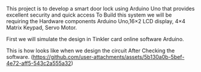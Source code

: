 This project is to develop a smart door lock using Arduino Uno that provides excellent security and quick access To Build this system we will be requiring the Hardware components Arduino Uno,16×2 LCD display, 4×4 Matrix Keypad, Servo Motor.

First we will simulate the design in Tinkler card online software Arduino.

This is how looks like when we design the circuit After Checking the software.
(https://github.com/user-attachments/assets/5b130a0b-5bef-4e72-aff5-543c2a555a32)
